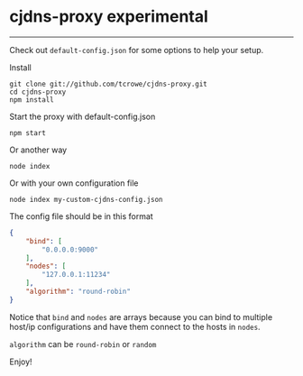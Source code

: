 
# cjdns-proxy experimental
---

Check out `default-config.json` for some options to help your setup.

Install 
```
git clone git://github.com/tcrowe/cjdns-proxy.git
cd cjdns-proxy
npm install
```

Start the proxy with default-config.json
```
npm start
```

Or another way
```
node index
```

Or with your own configuration file
```
node index my-custom-cjdns-config.json
```

The config file should be in this format
```json
{
    "bind": [
        "0.0.0.0:9000"
    ],
    "nodes": [
        "127.0.0.1:11234"
    ],
    "algorithm": "round-robin"
}
```

Notice that `bind` and `nodes` are arrays because you can bind to multiple host/ip configurations and have them connect to the hosts in `nodes`.

`algorithm` can be `round-robin` or `random`

Enjoy!
